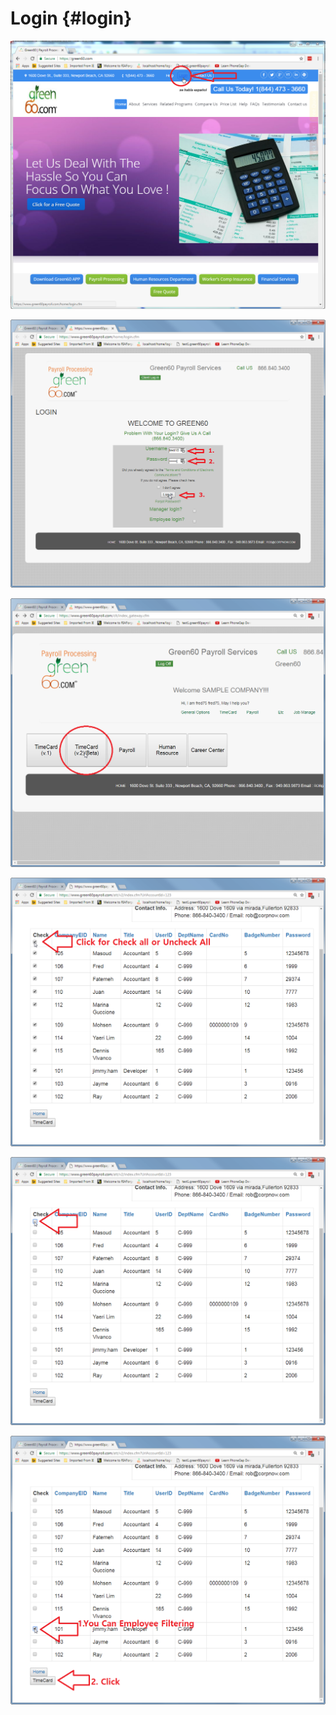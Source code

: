 # Login {#login}

![](/assets/1.png)

![](/assets/2.png)

![](/assets/3.png)

![](/assets/4.png)

![](/assets/5.png)

![](/assets/6.png)

